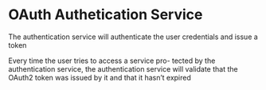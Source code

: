 # OAuth Authetication Service


The authentication service will authenticate the user credentials and issue a token

Every time the user tries to access a service pro- tected by the authentication service, the authentication service will validate that the OAuth2 token was issued by it and that it hasn’t expired

